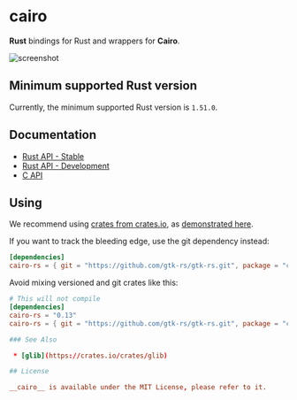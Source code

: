 # cairo 

__Rust__ bindings for Rust and wrappers for __Cairo__.

![screenshot](https://guillaume-gomez.fr/image/cairo.png)

## Minimum supported Rust version

Currently, the minimum supported Rust version is `1.51.0`.

## Documentation

 * [Rust API - Stable](https://gtk-rs.org/docs/cairo)
 * [Rust API - Development](https://gtk-rs.org/gtk-rs/git/docs/cairo)
 * [C API](https://www.cairographics.org/documentation/)

## Using

We recommend using [crates from crates.io](https://crates.io/keywords/gtk-rs),
as [demonstrated here](https://gtk-rs.org/#using).

If you want to track the bleeding edge, use the git dependency instead:

```toml
[dependencies]
cairo-rs = { git = "https://github.com/gtk-rs/gtk-rs.git", package = "cairo-rs" }
```

Avoid mixing versioned and git crates like this:

```toml
# This will not compile
[dependencies]
cairo-rs = "0.13"
cairo-rs = { git = "https://github.com/gtk-rs/gtk-rs.git", package = "cairo-rs" }

### See Also

 * [glib](https://crates.io/crates/glib)

## License

__cairo__ is available under the MIT License, please refer to it.
